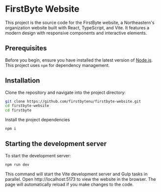 # FirstByte Website

This project is the source code for the FirstByte website, a Northeastern's organization website built with React, TypeScript, and Vite. It features a modern design with responsive components and interactive elements.

## Prerequisites

Before you begin, ensure you have installed the latest version of [Node.js](https://nodejs.org/). This project uses `npm` for dependency management.

## Installation

Clone the repository and navigate into the project directory:

```sh
git clone https://github.com/firstbytenu/firstbyte-website.git
cd firstbyte-website
cd firstbyte
```

Install the project dependencies
```sh
npm i
```

## Starting the development server

To start the development server:
```sh
npm run dev
```
This command will start the Vite development server and Gulp tasks in parallel. Open http://localhost:5173 to view the website in the browser. The page will automatically reload if you make changes to the code.
